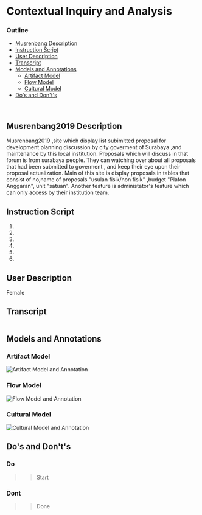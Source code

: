# Contextual Inquiry and Analysis

### Outline 
  - [Musrenbang Description](#Musrenbang2019-Description)
  - [Instruction Script](#instruction-script)
  - [User Description](#user-description)
  - [Transcript](#transcript)
  - [Models and Annotations](#models-and-annotations)
      - [Artifact Model](#artifact-model)
      - [Flow Model](#flow-model)
      - [Cultural Model](#cultural-model)
  - [Do's and Don't's](#dos-and-donts)
<br>

## Musrenbang2019 Description
Musrenbang2019 ,site which display list subimitted proposal for development planning discussion by
city goverment of Surabaya ,and maintenance by this local institution.
Proposals which will discuss in that forum is from surabaya people. They can watching over about all proposals that had been submitted to goverment , and keep their eye upon their proposal actualization.
Main of this site is display proposals in tables that consist of no,name of proposals "usulan fisik/non fisik" ,budget "Plafon Anggaran", unit "satuan". Another feature is administator's feature which can only access by their institution  team.
## Instruction Script
1.
2.
3.
4.
5.
6.
## User Description
Female
## Transcript
```Transcript

```
## Models and Annotations
### Artifact Model
![Artifact Model and Annotation](https://picsum.photos/400/300/?random)
### Flow Model
![Flow Model and Annotation](https://picsum.photos/400/300/?random)
### Cultural Model
![Cultural Model and Annotation](https://picsum.photos/400/300/?random)
## Do's and Don't's
### Do
  >>Start
### Dont
  >>Done
  
